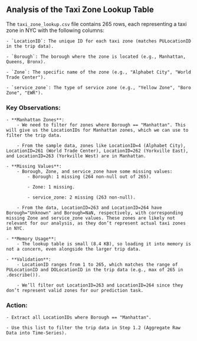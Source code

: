 ## **Analysis of the Taxi Zone Lookup Table**

The `taxi_zone_lookup.csv` file contains 265 rows, each representing a taxi zone in NYC with the following columns:

    - `LocationID`: The unique ID for each taxi zone (matches PULocationID in the trip data).

    - `Borough`: The borough where the zone is located (e.g., Manhattan, Queens, Bronx).

    - `Zone`: The specific name of the zone (e.g., "Alphabet City", "World Trade Center").

    - `service_zone`: The type of service zone (e.g., "Yellow Zone", "Boro Zone", "EWR").

### **Key Observations:**
    - **Manhattan Zones**:
        - We need to filter for zones where Borough == "Manhattan". This will give us the LocationIDs for Manhattan zones, which we can use to filter the trip data.

        - From the sample data, zones like LocationID=4 (Alphabet City), LocationID=261 (World Trade Center), LocationID=262 (Yorkville East), and LocationID=263 (Yorkville West) are in Manhattan.

    - **Missing Values**:
        - Borough, Zone, and service_zone have some missing values:
            - Borough: 1 missing (264 non-null out of 265).

            - Zone: 1 missing.

            - service_zone: 2 missing (263 non-null).

        - From the data, LocationID=263 and LocationID=264 have Borough="Unknown" and Borough=NaN, respectively, with corresponding missing Zone and service_zone values. These zones are likely not relevant for our analysis, as they don’t represent actual taxi zones in NYC.

    - **Memory Usage**:
        - The lookup table is small (8.4 KB), so loading it into memory is not a concern, even alongside the larger trip data.

    - **Validation**:
        - LocationID ranges from 1 to 265, which matches the range of PULocationID and DOLocationID in the trip data (e.g., max of 265 in .describe()).

        - We’ll filter out LocationID=263 and LocationID=264 since they don’t represent valid zones for our prediction task.

### **Action**:
    - Extract all LocationIDs where Borough == "Manhattan".

    - Use this list to filter the trip data in Step 1.2 (Aggregate Raw Data into Time-Series).

